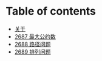 # Table of contents

* [关于](README.md)
* [2687 最大公约数](2687-zui-da-gong-yue-shu.md)
* [2688 路径问题](2688-lu-jing-wen-ti.md)
* [2689 排列问题](2689-pai-lie-wen-ti.md)

